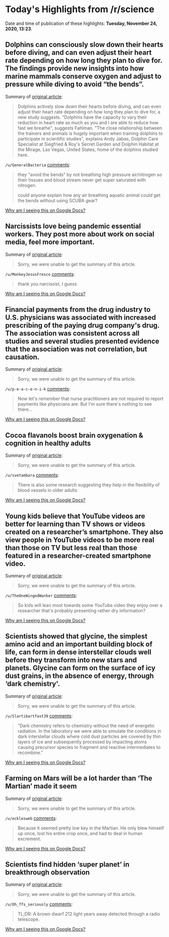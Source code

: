# Today's Highlights from /r/science

Date and time of publication of these highlights: **Tuesday, November 24, 2020, 13:23**.

## Dolphins can consciously slow down their hearts before diving, and can even adjust their heart rate depending on how long they plan to dive for. The findings provide new insights into how marine mammals conserve oxygen and adjust to pressure while diving to avoid “the bends”.

Summary of [original article](https://www.eurekalert.org/pub_releases/2020-11/f-hda111720.php):

> Dolphins actively slow down their hearts before diving, and can even adjust their heart rate depending on how long they plan to dive for, a new study suggests. "Dolphins have the capacity to vary their reduction in heart rate as much as you and I are able to reduce how fast we breathe", suggests Fahlman. "The close relationship between the trainers and animals is hugely important when training dolphins to participate in scientific studies", explains Andy Jabas, Dolphin Care Specialist at Siegfried & Roy's Secret Garden and Dolphin Habitat at the Mirage, Las Vegas, United States, home of the dolphins studied here.

`/u/GeneralBacteria` [comments](https://www.reddit.com/r/science/comments/k02jba/dolphins_can_consciously_slow_down_their_hearts/):

> they "avoid the bends" by not breathing high pressure air/nitrogen so their tissues and blood stream never get super saturated with nitrogen. 
> 
> could anyone explain how any air breathing aquatic animal *could* get the bends without using SCUBA gear?

[Why am I seeing this on Google Docs?](https://docs.google.com/document/d/1Dc6We63vOXIZsc0op-Bt4abqkYjXzOigalQqFxmvvbM/edit?usp=sharing)

## Narcissists love being pandemic essential workers. They post more about work on social media, feel more important.

Summary of [original article](https://news.osu.edu/narcissists-love-being-pandemic-essential-workers/):

> Sorry, we were unable to get the summary of this article.

`/u/MonkeyJesusFresco` [comments](https://www.reddit.com/r/science/comments/k09t01/narcissists_love_being_pandemic_essential_workers/):

> thank you narcissist, I guess

[Why am I seeing this on Google Docs?](https://docs.google.com/document/d/1Dc6We63vOXIZsc0op-Bt4abqkYjXzOigalQqFxmvvbM/edit?usp=sharing)

## Financial payments from the drug industry to U.S. physicians was associated with increased prescribing of the paying drug company's drug. The association was consistent across all studies and several studies presented evidence that the association was not correlation, but causation.

Summary of [original article](https://www.eurekalert.org/pub_releases/2020-11/acop-fpf111720.php):

> Sorry, we were unable to get the summary of this article.

`/u/p-e-a-c-e-n-i-k` [comments](https://www.reddit.com/r/science/comments/jzt0l4/financial_payments_from_the_drug_industry_to_us/):

> Now let's remember that nurse practitioners are not required to report payments like physicians are. But I'm sure there's nothing to see there...

[Why am I seeing this on Google Docs?](https://docs.google.com/document/d/1Dc6We63vOXIZsc0op-Bt4abqkYjXzOigalQqFxmvvbM/edit?usp=sharing)

## Cocoa flavanols boost brain oxygenation & cognition in healthy adults

Summary of [original article](https://news.illinois.edu/view/6367/158868307):

> Sorry, we were unable to get the summary of this article.

`/u/svetambara` [comments](https://www.reddit.com/r/science/comments/k07ygo/cocoa_flavanols_boost_brain_oxygenation_cognition/):

> There is also some research suggesting they help in the flexibility of blood vessels in older adults

[Why am I seeing this on Google Docs?](https://docs.google.com/document/d/1Dc6We63vOXIZsc0op-Bt4abqkYjXzOigalQqFxmvvbM/edit?usp=sharing)

## Young kids believe that YouTube videos are better for learning than TV shows or videos created on a researcher’s smartphone. They also view people in YouTube videos to be more real than those on TV but less real than those featured in a researcher-created smartphone video.

Summary of [original article](https://theconversation.com/kids-as-young-as-3-years-old-think-youtube-is-better-for-learning-than-other-types-of-video-150323):

> Sorry, we were unable to get the summary of this article.

`/u/TheOneWingedWanker` [comments](https://www.reddit.com/r/science/comments/k0a412/young_kids_believe_that_youtube_videos_are_better/):

> So kids will lean most towards some YouTube video they enjoy over a researcher that's probably presenting rather dry information?

[Why am I seeing this on Google Docs?](https://docs.google.com/document/d/1Dc6We63vOXIZsc0op-Bt4abqkYjXzOigalQqFxmvvbM/edit?usp=sharing)

## Scientists showed that glycine, the simplest amino acid and an important building block of life, can form in dense interstellar clouds well before they transform into new stars and planets. Glycine can form on the surface of icy dust grains, in the absence of energy, through ‘dark chemistry'.

Summary of [original article](https://www.qmul.ac.uk/media/news/2020/se/building-blocks-of-life-can-form-long-before-stars.html):

> Sorry, we were unable to get the summary of this article.

`/u/Slartibartfast39` [comments](https://www.reddit.com/r/science/comments/jzoo7j/scientists_showed_that_glycine_the_simplest_amino/):

> “Dark chemistry refers to chemistry without the need of energetic radiation. In the laboratory we were able to simulate the conditions in dark interstellar clouds where cold dust particles are covered by thin layers of ice and subsequently processed by impacting atoms causing precursor species to fragment and reactive intermediates to recombine.”

[Why am I seeing this on Google Docs?](https://docs.google.com/document/d/1Dc6We63vOXIZsc0op-Bt4abqkYjXzOigalQqFxmvvbM/edit?usp=sharing)

## Farming on Mars will be a lot harder than ‘The Martian’ made it seem

Summary of [original article](https://www.sciencenews.org/article/mars-farming-harder-martian-regolith-soil):

> Sorry, we were unable to get the summary of this article.

`/u/ecklesweb` [comments](https://www.reddit.com/r/science/comments/k03jwn/farming_on_mars_will_be_a_lot_harder_than_the/):

> Because it seemed pretty low key in the Martian. He only blew himself up once, lost his entire crop once, and had to deal in human excrement.

[Why am I seeing this on Google Docs?](https://docs.google.com/document/d/1Dc6We63vOXIZsc0op-Bt4abqkYjXzOigalQqFxmvvbM/edit?usp=sharing)

## Scientists find hidden ‘super planet’ in breakthrough observation

Summary of [original article](https://www.independent.co.uk/life-style/gadgets-and-tech/scientists-super-planet-failed-star-hidden-b1760920.html?utm_content=Echobox&utm_medium=Social&utm_source=Twitter#Echobox=1606221079):

> Sorry, we were unable to get the summary of this article.

`/u/Oh_ffs_seriously` [comments](https://www.reddit.com/r/science/comments/k047uu/scientists_find_hidden_super_planet_in/):

> TL;DR: A brown dwarf 212 light years away detected through a radio telescope.

[Why am I seeing this on Google Docs?](https://docs.google.com/document/d/1Dc6We63vOXIZsc0op-Bt4abqkYjXzOigalQqFxmvvbM/edit?usp=sharing)

